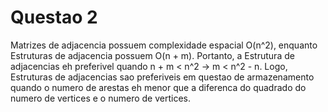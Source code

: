 # Questao 2
Matrizes de adjacencia possuem complexidade espacial O(n^2), enquanto Estruturas de adjacencia possuem O(n + m). Portanto, a Estrutura de adjacencias eh preferivel quando n + m < n^2 -> m < n^2 - n. Logo, Estruturas de adjacencias sao preferiveis em questao de armazenamento quando o numero de arestas eh menor que a diferenca do quadrado do numero de vertices e o numero de vertices.